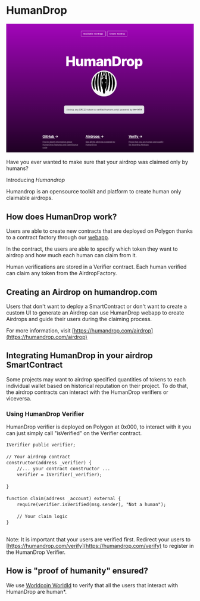 # HumanDrop

<img src="./docs/landing.png" />


Have you ever wanted to make sure that your airdrop was claimed only by humans?

Introducing *Humandrop*

Humandrop is an opensource toolkit and platform to create human only claimable airdrops.

## How does HumanDrop work?

Users are able to create new contracts that are deployed on Polygon thanks to a contract factory through our [webapp](./webapp/README.md).

In the contract, the users are able to specify which token they want to airdrop and how much each human can claim from it. 

Human verifications are stored in a Verifier contract. Each human verified can claim any token from the AirdropFactory. 


## Creating an Airdrop on humandrop.com

Users that don't want to deploy a SmartContract or don't want to create a custom UI to generate an Airdrop can use HumanDrop webapp to create Airdrops and guide their users during the claiming process.

For more information, visit [https://humandrop.com/airdrop](https://humandrop.com/airdrop)

## Integrating HumanDrop in your airdrop SmartContract

Some projects may want to airdrop specified quantities of tokens to each individual wallet based on historical reputation on their project. To do that, the airdrop contracts can interact with the HumanDrop verifiers or viceversa.


### Using HumanDrop Verifier

HumanDrop verifier is deployed on Polygon at 0x000, to interact with it you can just simply call "isVerified" on the Verifier contract.


```
IVerifier public verifier;

// Your airdrop contract
constructor(address _verifier) {
    //... your contract constructor ...
    verifier = IVerifier(_verifier);

}

function claim(address _account) external {
    require(verifier.isVerified(msg.sender), "Not a human");

    // Your claim logic
}


```

Note: It is important that your users are verified first. Redirect your users to [https://humandrop.com/verify](https://humandrop.com/verify) to register in the HumanDrop Verifier. 

## How is "proof of humanity" ensured?

We use [Worldcoin WorldId](https://docs.worldcoin.org/api) to verify that all the users that interact with HumanDrop are human*. 

